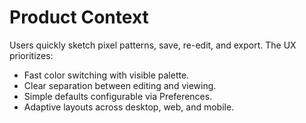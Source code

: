 # Product Context

Users quickly sketch pixel patterns, save, re-edit, and export. The UX prioritizes:
- Fast color switching with visible palette.
- Clear separation between editing and viewing.
- Simple defaults configurable via Preferences.
- Adaptive layouts across desktop, web, and mobile.
